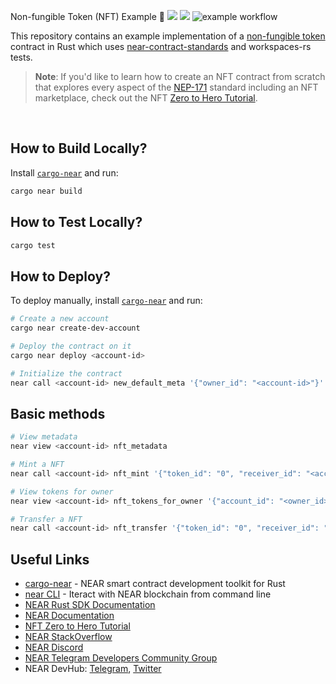 Non-fungible Token (NFT) Example 👋 
[![](https://img.shields.io/badge/⋈%20Examples-Basics-green)](https://docs.near.org/tutorials/welcome)
[![](https://img.shields.io/badge/Contract-Rust-red)](contract-rs)
![example workflow](https://github.com/near-examples/NFT/actions/workflows/tests-rs.yml/badge.svg)

This repository contains an example implementation of a [non-fungible token] contract in Rust which uses [near-contract-standards] and workspaces-rs tests.

  [non-fungible token]: https://nomicon.io/Standards/NonFungibleToken/README.html
  [near-contract-standards]: https://github.com/near/near-sdk-rs/tree/master/near-contract-standards
  [near-workspaces-rs]: https://github.com/near/near-workspaces-rs

>**Note**: If you'd like to learn how to create an NFT contract from scratch that explores every aspect of the [NEP-171](https://github.com/near/NEPs/blob/master/neps/nep-0171.md) standard including an NFT marketplace, check out the NFT [Zero to Hero Tutorial](https://docs.near.org/tutorials/nfts/introduction).

<br />

## How to Build Locally?

Install [`cargo-near`](https://github.com/near/cargo-near) and run:

```bash
cargo near build
```

## How to Test Locally?

```bash
cargo test
```

## How to Deploy?

To deploy manually, install [`cargo-near`](https://github.com/near/cargo-near) and run:

```bash
# Create a new account
cargo near create-dev-account

# Deploy the contract on it
cargo near deploy <account-id>

# Initialize the contract
near call <account-id> new_default_meta '{"owner_id": "<account-id>"}' --accountId <account-id>
```

## Basic methods
```bash
# View metadata
near view <account-id> nft_metadata

# Mint a NFT
near call <account-id> nft_mint '{"token_id": "0", "receiver_id": "<account-id>", "token_metadata": { "title": "Olympus Mons", "description": "Tallest mountain in charted solar system", "media": "https://upload.wikimedia.org/wikipedia/commons/thumb/0/00/Olympus_Mons_alt.jpg/1024px-Olympus_Mons_alt.jpg", "copies": 1}}' --accountId <account-id> --deposit 0.1

# View tokens for owner
near view <account-id> nft_tokens_for_owner '{"account_id": "<owner_id>"}'

# Transfer a NFT
near call <account-id> nft_transfer '{"token_id": "0", "receiver_id": "<receiver-id>", "memo": "transfer ownership"}' --accountId <account-id> --depositYocto 1
```

## Useful Links

- [cargo-near](https://github.com/near/cargo-near) - NEAR smart contract development toolkit for Rust
- [near CLI](https://near.cli.rs) - Iteract with NEAR blockchain from command line
- [NEAR Rust SDK Documentation](https://docs.near.org/sdk/rust/introduction)
- [NEAR Documentation](https://docs.near.org)
- [NFT Zero to Hero Tutorial](https://docs.near.org/tutorials/nfts/introduction)
- [NEAR StackOverflow](https://stackoverflow.com/questions/tagged/nearprotocol)
- [NEAR Discord](https://near.chat)
- [NEAR Telegram Developers Community Group](https://t.me/neardev)
- NEAR DevHub: [Telegram](https://t.me/neardevhub), [Twitter](https://twitter.com/neardevhub)
